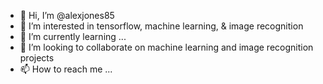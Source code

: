 - 👋 Hi, I’m @alexjones85
- 👀 I’m interested in tensorflow, machine learning, & image recognition
- 🌱 I’m currently learning ...
- 💞️ I’m looking to collaborate on machine learning and image recognition projects
- 📫 How to reach me ...

<!---
alexjones85/alexjones85 is a ✨ special ✨ repository because its `README.md` (this file) appears on your GitHub profile.
You can click the Preview link to take a look at your changes.
--->
